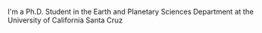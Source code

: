 I'm a Ph.D. Student in the Earth and Planetary Sciences Department at the University of California Santa Cruz


